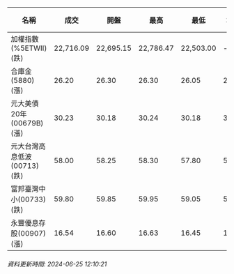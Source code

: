 | 名稱 | 成交 | 開盤 | 最高 | 最低 | 均價 | 成交金額(億) | 昨收 | 漲跌幅 | 漲跌 | 總量 | 昨量 | 振幅 |
| -------- | -------- | -------- | -------- |-------- | -------- | -------- |-------- |-------- |-------- | -------- | -------- |-------- |
|加權指數(%5ETWII) (跌)|22,716.09|22,695.15|22,786.47|22,503.00|-|3,314.51|22,813.70|0.43%|97.61|6,943,654|0|1.24%|
|合庫金(5880) (漲)|26.20|26.30|26.30|26.05|26.17|1.33|26.10|0.38%|0.10|5,071|9,922|0.96%|
|元大美債20年(00679B) (漲)|30.23|30.18|30.24|30.18|30.21|7.70|30.07|0.53%|0.16|25,482|32,310|0.20%|
|元大台灣高息低波(00713) (跌)|58.00|58.25|58.30|57.80|58.01|5.86|58.25|0.43%|0.25|10,096|14,051|0.86%|
|富邦臺灣中小(00733) (跌)|59.80|59.85|59.95|59.05|59.51|1.000|59.90|0.17%|0.10|1,680|2,366|1.50%|
|永豐優息存股(00907) (漲)|16.54|16.60|16.63|16.45|16.53|0.761|16.53|0.06%|0.01|4,602|8,872|1.09%|
###### 資料更新時間: 2024-06-25 12:10:21
